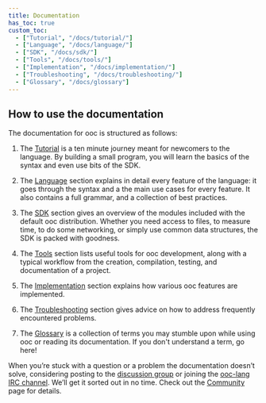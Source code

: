 ```yaml
---
title: Documentation
has_toc: true
custom_toc:
  - ["Tutorial", "/docs/tutorial/"]
  - ["Language", "/docs/language/"]
  - ["SDK", "/docs/sdk/"]
  - ["Tools", "/docs/tools/"]
  - ["Implementation", "/docs/implementation/"]
  - ["Troubleshooting", "/docs/troubleshooting/"]
  - ["Glossary", "/docs/glossary"]
---
```


## How to use the documentation

The documentation for ooc is structured as follows:

  1. The [Tutorial](/docs/tutorial/) is a ten minute journey meant for
  newcomers to the language. By building a small program, you will learn the
  basics of the syntax and even use bits of the SDK.

  2. The [Language](/docs/language/) section explains in detail every feature
  of the language: it goes through the syntax and a the main use cases for
  every feature. It also contains a full grammar, and a collection of best
  practices.

  3. The [SDK](/docs/sdk/) section gives an overview of the modules included
  with the default ooc distribution. Whether you need access to files, to
  measure time, to do some networking, or simply use common data structures,
  the SDK is packed with goodness.

  4. The [Tools](/docs/tools/) section lists useful tools for ooc development,
  along with a typical workflow from the creation, compilation, testing, and
  documentation of a project.

  5. The [Implementation](/docs/implementation/) section explains how various
  ooc features are implemented.

  6. The [Troubleshooting](/docs/troubleshooting/) section gives advice on how
  to address frequently encountered problems.

  7. The [Glossary](/docs/glossary/) is a collection of terms you may stumble
  upon while using ooc or reading its documentation. If you don't understand
  a term, go here!

When you’re stuck with a question or a problem the documentation doesn’t
solve, considering posting to the [discussion group][group] or joining the
[ooc-lang IRC channel][irc]. We’ll get it sorted out in no time. Check out the
[Community][community] page for details.

[group]: https://groups.google.com/group/ooc-lang
[irc]: irc://chat.freenode.net/#ooc-lang
[community]: /community/

